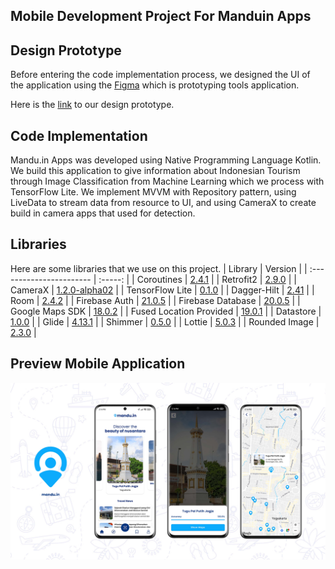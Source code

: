 ## Mobile Development Project For Manduin Apps

## Design Prototype

Before entering the code implementation process, we designed the UI of the application using the [Figma](https://www.figma.com/) which is prototyping tools application.

Here is the [link](https://www.figma.com/file/9bvFP0ZFZMHASRDQ6ACSko/mandu.in?node-id=143%3A1764) to our design prototype.

## Code Implementation

Mandu.in Apps was developed using Native Programming Language Kotlin. We build this application to give information about Indonesian Tourism through Image Classification from Machine Learning which we process with TensorFlow Lite. We implement MVVM with Repository pattern, using LiveData to stream data from resource to UI, and using CameraX to create build in camera apps that used for detection. 

## Libraries

Here are some libraries that we use on this project.
| Library                  | Version |
| :----------------------- | :-----: |
| Coroutines               | [2.4.1](https://developer.android.com/kotlin/coroutines?gclid=CjwKCAjwkYGVBhArEiwA4sZLuJ-c3uxtAZaJLTKbnsCQgo3s83EnCxf7NwW34fdGDRYXCcZWP3XBeRoCNcwQAvD_BwE&gclsrc=aw.ds) |
| Retrofit2                | [2.9.0](https://square.github.io/retrofit/) |
| CameraX                  | [1.2.0-alpha02](https://developer.android.com/training/camerax) |
| TensorFlow Lite          | [0.1.0](https://www.tensorflow.org/lite) |
| Dagger-Hilt              | [2.41](https://dagger.dev/hilt/) |
| Room                     | [2.4.2](https://developer.android.com/jetpack/androidx/releases/room?gclid=EAIaIQobChMIofDYuu6d-AIVgX0rCh2yjAkfEAAYASAAEgKRUPD_BwE&gclsrc=aw.ds) |
| Firebase Auth            | [21.0.5](https://firebase.google.com/docs/auth/android/start) |
| Firebase Database        | [20.0.5](https://firebase.google.com/docs/database/android/start) |
| Google Maps SDK          | [18.0.2](https://developers.google.com/maps/documentation/android-sdk) |
| Fused Location Provided   | [19.0.1](https://developer.android.com/training/location) |
| Datastore                | [1.0.0](https://developer.android.com/topic/libraries/architecture/datastore) |
| Glide                    | [4.13.1](https://bumptech.github.io/glide/) |
| Shimmer                  | [0.5.0](http://facebook.github.io/shimmer-android/) |
| Lottie                   | [5.0.3](http://airbnb.io/lottie/) |
| Rounded Image            | [2.3.0](https://github.com/vinc3m1/RoundedImageView) |

## Preview Mobile Application
<p align="center">
  <a href="https://github.com/LouisBay/manduin-apps/blob/main/images/manduin_mockup.jpg">
    <img src="images/manduin_mockup.jpg">
  </a>
</p>
